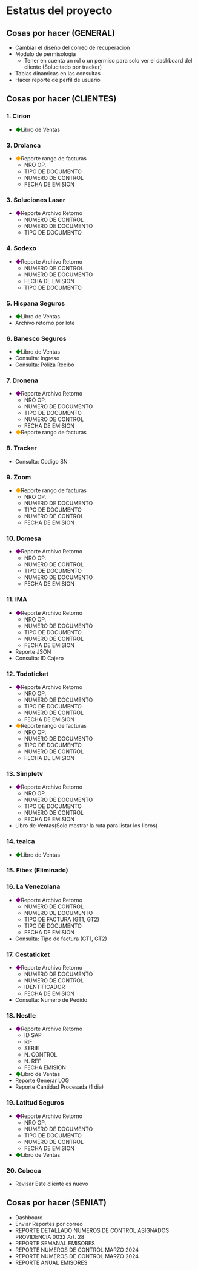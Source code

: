 # Estatus del proyecto
## Cosas por hacer (GENERAL)
- Cambiar el diseño del correo de recuperacion
- Modulo de permisologia
    - Tener en cuenta un rol o un permiso para solo ver el dashboard del cliente (Solucitado por tracker)
- Tablas dinamicas en las consultas
- Hacer reporte de perfil de usuario
 

## Cosas por hacer (CLIENTES)
### 1. Cirion
- <span style="color: green;">◆</span>Libro de Ventas
### 3. Drolanca
- <span style="color: orange;">◆</span>Reporte rango de facturas 
    - NRO OP.
    - TIPO DE DOCUMENTO
    - NUMERO DE CONTROL
    - FECHA DE EMISION
### 3. Soluciones Laser
- <span style="color: purple;">◆</span>Reporte Archivo Retorno
    - NUMERO DE CONTROL
    - NUMERO DE DOCUMENTO
    - TIPO DE DOCUMENTO
### 4. Sodexo
- <span style="color: purple;">◆</span>Reporte Archivo Retorno
    - NUMERO DE CONTROL
    - NUMERO DE DOCUMENTO
    - FECHA DE EMISION
    - TIPO DE DOCUMENTO
### 5. Hispana Seguros
- <span style="color: green;">◆</span>Libro de Ventas
- Archivo retorno por lote
### 6. Banesco Seguros
- <span style="color: green;">◆</span>Libro de Ventas
- Consulta: Ingreso
- Consulta: Poliza Recibo
### 7. Dronena
- <span style="color: purple;">◆</span>Reporte Archivo Retorno
    - NRO OP.
    - NUMERO DE DOCUMENTO
    - TIPO DE DOCUMENTO
    - NUMERO DE CONTROL
    - FECHA DE EMISION
- <span style="color: orange;">◆</span>Reporte rango de facturas
### 8. Tracker
- Consulta: Codigo SN
### 9. Zoom
- <span style="color: orange;">◆</span>Reporte rango de facturas
    - NRO OP.
    - NUMERO DE DOCUMENTO
    - TIPO DE DOCUMENTO
    - NUMERO DE CONTROL
    - FECHA DE EMISION
### 10. Domesa
- <span style="color: purple;">◆</span>Reporte Archivo Retorno
    - NRO OP.
    - NUMERO DE CONTROL
    - TIPO DE DOCUMENTO
    - NUMERO DE DOCUMENTO
    - FECHA DE EMISION
### 11. IMA
- <span style="color: purple;">◆</span>Reporte Archivo Retorno
    - NRO OP.
    - NUMERO DE DOCUMENTO
    - TIPO DE DOCUMENTO
    - NUMERO DE CONTROL
    - FECHA DE EMISION
- Reporte JSON
- Consulta: ID Cajero
### 12. Todoticket
- <span style="color: purple;">◆</span>Reporte Archivo Retorno
    - NRO OP.
    - NUMERO DE DOCUMENTO
    - TIPO DE DOCUMENTO
    - NUMERO DE CONTROL
    - FECHA DE EMISION
- <span style="color: orange;">◆</span>Reporte rango de facturas
    - NRO OP.
    - NUMERO DE DOCUMENTO
    - TIPO DE DOCUMENTO
    - NUMERO DE CONTROL
    - FECHA DE EMISION
### 13. Simpletv
- <span style="color: purple;">◆</span>Reporte Archivo Retorno
    - NRO OP.
    - NUMERO DE DOCUMENTO
    - TIPO DE DOCUMENTO
    - NUMERO DE CONTROL
    - FECHA DE EMISION
- Libro de Ventas(Solo mostrar la ruta para listar los libros)
### 14. tealca
- <span style="color: green;">◆</span>Libro de Ventas
### 15. Fibex (Eliminado)
### 16. La Venezolana
- <span style="color: purple;">◆</span>Reporte Archivo Retorno
    - NUMERO DE CONTROL
    - NUMERO DE DOCUMENTO
    - TIPO DE FACTURA (GT1, GT2)
    - TIPO DE DOCUMENTO
    - FECHA DE EMISION
- Consulta: Tipo de factura (GT1, GT2)
### 17. Cestaticket
- <span style="color: purple;">◆</span>Reporte Archivo Retorno
    - NUMERO DE DOCUMENTO
    - NUMERO DE CONTROL
    - IDENTIFICADOR
    - FECHA DE EMISION
- Consulta: Numero de Pedido
### 18. Nestle
- <span style="color: purple;">◆</span>Reporte Archivo Retorno
    - ID SAP
    - RIF
    - SERIE
    - N. CONTROL
    - N. REF
    - FECHA EMISION
- <span style="color: green;">◆</span>Libro de Ventas
- Reporte Generar LOG
- Reporte Cantidad Procesada (1 dia)
### 19. Latitud Seguros
- <span style="color: purple;">◆</span>Reporte Archivo Retorno
    - NRO OP.
    - NUMERO DE DOCUMENTO
    - TIPO DE DOCUMENTO
    - NUMERO DE CONTROL
    - FECHA DE EMISION
- <span style="color: green;">◆</span>Libro de Ventas
### 20. Cobeca
- Revisar Este cliente es nuevo

## Cosas por hacer (SENIAT)
- Dashboard
- Enviar Reportes por correo
- REPORTE DETALLADO NUMEROS DE CONTROL ASIGNADOS PROVIDENCIA 0032 Art. 28
- REPORTE SEMANAL  EMISORES
- REPORTE  NUMEROS DE CONTROL MARZO 2024
- REPORTE  NUMEROS DE CONTROL MARZO 2024
- REPORTE ANUAL EMISORES
